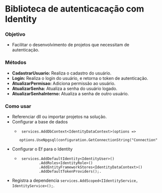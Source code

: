 # Biblioteca de autenticacação com Identity
### Objetivo
- Facilitar o desenvolvimento de projetos que necessitam de autenticação.
### Métodos
- **CadastrarUsuario:** Realiza o cadastro do usuário.
- **Login:** Realiza o login do usuário, e retorna o token de autenticação.
- **AtualizarPermisao:** Adiciona permissão ao usuário.
- **AtualizarSenha:** Atualiza a senha do usuário logado.
- **AtualizarSenhaInterno:** Atualiza a senha de outro usuário.
### Como usar
- Referenciar dll ou importar projetos na solução.
- Configurar a base de dados
  -      services.AddDbContext<IdentityDataContext>(options =>
               options.UseNpgsql(configuration.GetConnectionString("Connection")));
- Configurar o Ef para o Identity 
  -      services.AddDefaultIdentity<IdentityUser>()
                 .AddRoles<IdentityRole>()
                 .AddEntityFrameworkStores<IdentityDataContext>()
                 .AddDefaultTokenProviders();.
- Registra a dependencia `services.AddScoped<IIdentityService, IdentityService>();`.
<!-- - Executar o comando `Add-Migration Inicial_Identity -context IdentityDataContext` para criar a migração inicial.
- Usar o projeto [Web Authetication](https://github.com/Dr141/Web.Authetication) como exemplo de configuração da biblioteca.
-->
